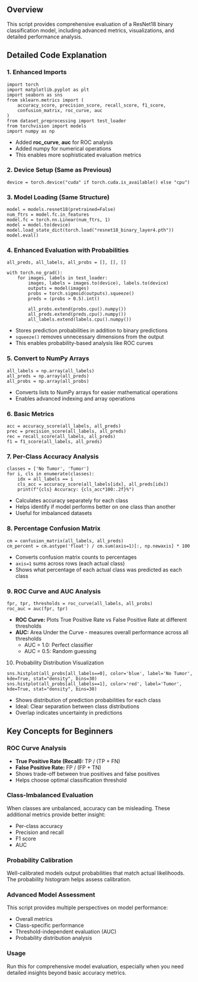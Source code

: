 ## Overview
This script provides comprehensive evaluation of a ResNet18 binary classification model, including advanced metrics, visualizations, and detailed performance analysis.

## Detailed Code Explanation

### 1. Enhanced Imports
```
import torch
import matplotlib.pyplot as plt
import seaborn as sns
from sklearn.metrics import (
    accuracy_score, precision_score, recall_score, f1_score,
    confusion_matrix, roc_curve, auc
)
from dataset_preprocessing import test_loader
from torchvision import models
import numpy as np
```

- Added **roc_curve**, **auc** for ROC analysis
- Added numpy for numerical operations
- This enables more sophisticated evaluation metrics

### 2. Device Setup (Same as Previous)
```
device = torch.device("cuda" if torch.cuda.is_available() else "cpu")
```

### 3. Model Loading (Same Structure)

```
model = models.resnet18(pretrained=False)
num_ftrs = model.fc.in_features
model.fc = torch.nn.Linear(num_ftrs, 1)
model = model.to(device)
model.load_state_dict(torch.load("resnet18_binary_layer4.pth"))
model.eval()
```

### 4. Enhanced Evaluation with Probabilities

```
all_preds, all_labels, all_probs = [], [], []

with torch.no_grad():
    for images, labels in test_loader:
        images, labels = images.to(device), labels.to(device)
        outputs = model(images)
        probs = torch.sigmoid(outputs).squeeze()
        preds = (probs > 0.5).int()

        all_probs.extend(probs.cpu().numpy())
        all_preds.extend(preds.cpu().numpy())
        all_labels.extend(labels.cpu().numpy())
```

- Stores prediction probabilities in addition to binary predictions
- `squeeze()` removes unnecessary dimensions from the output
- This enables probability-based analysis like ROC curves

### 5. Convert to NumPy Arrays

```
all_labels = np.array(all_labels)
all_preds = np.array(all_preds)
all_probs = np.array(all_probs)
```

- Converts lists to NumPy arrays for easier mathematical operations
- Enables advanced indexing and array operations

### 6. Basic Metrics
```
acc = accuracy_score(all_labels, all_preds)
prec = precision_score(all_labels, all_preds)
rec = recall_score(all_labels, all_preds)
f1 = f1_score(all_labels, all_preds)
```

### 7. Per-Class Accuracy Analysis
```
classes = ['No Tumor', 'Tumor']
for i, cls in enumerate(classes):
    idx = all_labels == i
    cls_acc = accuracy_score(all_labels[idx], all_preds[idx])
    print(f"{cls} Accuracy: {cls_acc*100:.2f}%")
```

- Calculates accuracy separately for each class
- Helps identify if model performs better on one class than another
- Useful for imbalanced datasets

### 8. Percentage Confusion Matrix
```
cm = confusion_matrix(all_labels, all_preds)
cm_percent = cm.astype('float') / cm.sum(axis=1)[:, np.newaxis] * 100
```

- Converts confusion matrix counts to percentages
- `axis=1` sums across rows (each actual class)
- Shows what percentage of each actual class was predicted as each class

### 9. ROC Curve and AUC Analysis
```
fpr, tpr, thresholds = roc_curve(all_labels, all_probs)
roc_auc = auc(fpr, tpr)
```

- **ROC Curve:** Plots True Positive Rate vs False Positive Rate at different thresholds
- **AUC:** Area Under the Curve - measures overall performance across all thresholds
    - AUC = 1.0: Perfect classifier
    - AUC = 0.5: Random guessing

10. Probability Distribution Visualization
```
sns.histplot(all_probs[all_labels==0], color='blue', label='No Tumor', kde=True, stat="density", bins=30)
sns.histplot(all_probs[all_labels==1], color='red', label='Tumor', kde=True, stat="density", bins=30)
```

- Shows distribution of prediction probabilities for each class
- Ideal: Clear separation between class distributions
- Overlap indicates uncertainty in predictions

## Key Concepts for Beginners

### ROC Curve Analysis

- **True Positive Rate (Recall):** TP / (TP + FN)
- **False Positive Rate:** FP / (FP + TN)
- Shows trade-off between true positives and false positives
- Helps choose optimal classification threshold

### Class-Imbalanced Evaluation

When classes are unbalanced, accuracy can be misleading. These additional metrics provide better insight:

- Per-class accuracy
- Precision and recall
- F1 score
- AUC

### Probability Calibration

Well-calibrated models output probabilities that match actual likelihoods. The probability histogram helps assess calibration.

### Advanced Model Assessment
This script provides multiple perspectives on model performance:

- Overall metrics
- Class-specific performance
- Threshold-independent evaluation (AUC)
- Probability distribution analysis

### Usage
Run this for comprehensive model evaluation, especially when you need detailed insights beyond basic accuracy metrics.